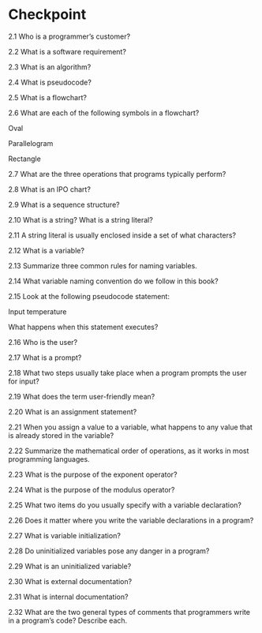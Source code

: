 # Checkpoint
2.1 Who is a programmer’s customer?

2.2 What is a software requirement?

2.3 What is an algorithm?

2.4 What is pseudocode?

2.5 What is a flowchart?

2.6 What are each of the following symbols in a flowchart?

Oval

Parallelogram

Rectangle

2.7 What are the three operations that programs typically perform?

2.8 What is an IPO chart?

2.9 What is a sequence structure?

2.10 What is a string? What is a string literal?

2.11 A string literal is usually enclosed inside a set of what characters?

2.12 What is a variable?

2.13 Summarize three common rules for naming variables.

2.14 What variable naming convention do we follow in this book?

2.15 Look at the following pseudocode statement:

  Input temperature
  
What happens when this statement executes?

2.16 Who is the user?

2.17 What is a prompt?

2.18 What two steps usually take place when a program prompts the user for input?

2.19 What does the term user-friendly mean?

2.20 What is an assignment statement?

2.21 When you assign a value to a variable, what happens to any value that is already stored in the variable?

2.22 Summarize the mathematical order of operations, as it works in most programming languages.

2.23 What is the purpose of the exponent operator?

2.24 What is the purpose of the modulus operator?

2.25 What two items do you usually specify with a variable declaration?

2.26 Does it matter where you write the variable declarations in a program?

2.27 What is variable initialization?

2.28 Do uninitialized variables pose any danger in a program?

2.29 What is an uninitialized variable?

2.30 What is external documentation?

2.31 What is internal documentation?

2.32 What are the two general types of comments that programmers write in a program’s code? Describe each.
